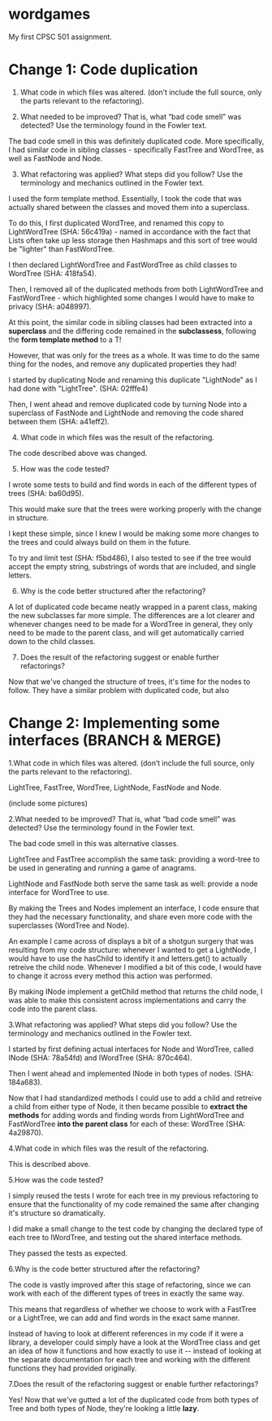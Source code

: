 # wordgames
 My first CPSC 501 assignment.


 # Change 1: Code duplication

1. What code in which files was altered. (don’t include the full source, only the parts relevant to the refactoring).

2. What needed to be improved? That is, what “bad code smell” was detected? Use the terminology found in the Fowler text. 

The bad code smell in this was definitely duplicated code. More specifically, I had similar code in sibling classes - specifically FastTree and WordTree, as well as FastNode and Node. 

3. What refactoring was applied? What steps did you follow? Use the terminology and mechanics outlined in the Fowler text. 

I used the form template method. Essentially, I took the code that was actually shared between the classes and moved them into a superclass. 

To do this, I first duplicated WordTree, and renamed this copy to LightWordTree (SHA: 56c419a) - named in accordance with the fact that Lists often take up less storage then Hashmaps and this sort of tree would be "lighter" than FastWordTree.

I then declared LightWordTree and FastWordTree as child classes to WordTree (SHA: 418fa54). 

Then, I removed all of the duplicated methods from both LightWordTree and FastWordTree - which highlighted some changes I would have to make to privacy (SHA: a048997).   

At this point, the similar code in sibling classes had been extracted into a **superclass** and the differing code remained in the **subclassess**, following the **form template method** to a T!

However, that was only for the trees as a whole. It was time to do the same thing for the nodes, and remove any duplicated properties they had!

I started by duplicating Node and renaming this duplicate "LightNode" as I had done with "LightTree". (SHA: 02fffe4)

Then, I went ahead and remove duplicated code by turning Node into a superclass of FastNode and LightNode and removing the code shared between them (SHA: a41eff2). 

4. What code in which files was the result of the refactoring.

The code described above was changed.

5. How was the code tested? 

I wrote some tests to build and find words in each of the different types of trees (SHA: ba60d95). 

This would make sure that the trees were working properly with the change in structure. 

I kept these simple, since I knew I would be making some more changes to the trees and could always build on them in the future.

To try and limit test (SHA: f5bd486), I also tested to see if the tree would accept the empty string, substrings of words that are included, and single letters. 

6. Why is the code better structured after the refactoring? 

A lot of duplicated code became neatly wrapped in a parent class, making the new subclasses far more simple. The differences are a lot clearer and whenever changes need to be made for a WordTree in general, they only need to be made to the parent class, and will get automatically carried down to the child classes. 

7. Does the result of the refactoring suggest or enable further refactorings?

Now that we've changed the structure of trees, it's time for the nodes to follow. They have a similar problem with duplicated code, but also 

# Change 2: Implementing some interfaces (BRANCH & MERGE)

1.What code in which files was altered. (don’t include the full source, only the parts relevant to the refactoring).

LightTree, FastTree, WordTree, LightNode, FastNode and Node.

(include some pictures)

2.What needed to be improved? That is, what “bad code smell” was detected? Use the terminology found in the Fowler text. 

The bad code smell in this was alternative classes.

LightTree and FastTree accomplish the same task: providing a word-tree to be used in generating and running a game of anagrams.

LightNode and FastNode both serve the same task as well: provide a node interface for WordTree to use. 

By making the Trees and Nodes implement an interface, I code ensure that they had the necessary functionality, and share even more code with the superclasses (WordTree and Node). 

An example I came across of displays a bit of a shotgun surgery that was resulting from my code structure: whenever I wanted to get a LightNode, I would have to use the hasChild to identify it and letters.get() to actually retreive the child node. Whenever I modified a bit of this code, I would have to change it across every method this action was performed.

By making INode implement a getChild method that returns the child node, I was able to make this consistent across implementations and carry the code into the parent class.

3.What refactoring was applied? What steps did you follow? Use the terminology and mechanics outlined in the Fowler text. 


I started by first defining actual interfaces for Node and WordTree, called INode (SHA: 78a54fd) and IWordTree (SHA: 870c464). 


Then I went ahead and implemented INode in both types of nodes. (SHA: 184a683).

Now that I had standardized methods I could use to add a child and retreive a child from either type of Node, it then became possible to **extract the methods** for adding words and finding words from LightWordTree and FastWordTree **into the parent class** for each of these: WordTree (SHA: 4a29870).


4.What code in which files was the result of the refactoring.

This is described above.

5.How was the code tested? 

I simply reused the tests I wrote for each tree in my previous refactoring to ensure that the functionality of my code remained the same after changing it's structure so dramatically.

I did make a small change to the test code by changing the declared type of each tree to IWordTree, and testing out the shared interface methods.

They passed the tests as expected.

6.Why is the code better structured after the refactoring? 

The code is vastly improved after this stage of refactoring, since we can work with each of the different types of trees in exactly the same way. 

This means that regardless of whether we choose to work with a FastTree or a LightTree, we can add and find words in the exact same manner. 

Instead of having to look at different references in my code if it were a library, a developer could simply have a look at the WordTree class and get an idea of how it functions and how exactly to use it -- instead of looking at the separate documentation for each tree and working with the different functions they had provided originally.

7.Does the result of the refactoring suggest or enable further refactorings?

Yes! Now that we've gutted a lot of the duplicated code from both types of Tree and both types of Node, they're looking a little **lazy**.

